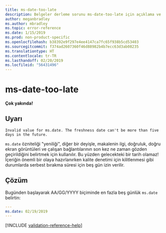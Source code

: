 ```yaml
---
title: ms-date-too-late
description: Belgeler derleme sorunu ms-date-too-late için açıklama ve çözüm
author: meganbradley
ms.author: mbradley
ms.topic: error-reference
ms.date: 1/15/2019
ms.prod: non-product-specific
ms.openlocfilehash: b38392e9f297e4ee4147ca7fc65f938b5cd53403
ms.sourcegitcommit: f374ad2607360f46d88982b4b7ecc63d3ab08235
ms.translationtype: HT
ms.contentlocale: tr-TR
ms.lasthandoff: 02/20/2019
ms.locfileid: "56431496"
---
```

# <a name="ms-date-too-late"></a>ms-date-too-late

**Çok yakında!**

## <a name="warning"></a>Uyarı

`Invalid value for ms.date. The freshness date can't be more than five days in the future.`

`ms.date` özniteliği "yeniliği", diğer bir deyişle, makalenin ilgi, doğruluk, doğru ekran görüntüleri ve çalışan bağlantılarının son kez ne zaman gözden geçirildiğini belirtmek için kullanılır. Bu yüzden gelecekteki bir tarih olamaz! İçeriğin önemli bir olaya hazırlanırken kalite denetimi için kilitlenmesi gibi durumlarda serbest bırakma süresi için beş gün izin verilir.

## <a name="resolution"></a>Çözüm

Bugünden başlayarak AA/GG/YYYY biçiminde en fazla beş günlük `ms.date` belirtin:

```yml
---
ms.date: 02/19/2019
---
```

<!--make sure to add this file to your includes folder and verify the path-->
[!INCLUDE [validation-reference-help](includes/validation-reference-help.md)]
